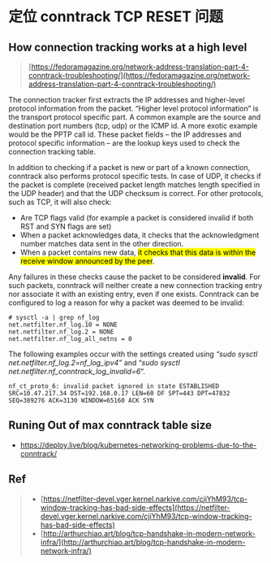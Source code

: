 # 定位 conntrack TCP RESET 问题

## How connection tracking works at a high level

> [https://fedoramagazine.org/network-address-translation-part-4-conntrack-troubleshooting/](https://fedoramagazine.org/network-address-translation-part-4-conntrack-troubleshooting/)



The connection tracker first extracts the IP addresses and higher-level protocol information from the packet. “Higher level protocol information” is the transport protocol specific part. A common example are the source and destination port numbers (tcp, udp) or the ICMP id. A more exotic example would be the PPTP call id. These packet fields – the IP addresses and protocol specific information – are the lookup keys used to check the connection tracking table.

In addition to checking if a packet is new or part of a known connection, conntrack also performs protocol specific tests. In case of UDP, it checks if the packet is complete (received packet length matches length specified in the UDP header) and that the UDP checksum is correct. For other protocols, such as TCP, it will also check:

- Are TCP flags valid (for example a packet is considered invalid if both RST and SYN flags are set)
- When a packet acknowledges data, it checks that the acknowledgment number matches data sent in the other direction.
- When a packet contains new data, <mark>it checks that this data is within the receive window announced by the peer</mark>.

Any failures in these checks cause the packet to be considered **invalid**. For such packets, conntrack will neither create a new connection tracking entry nor associate it with an existing entry, even if one exists. Conntrack can be configured to log a reason for why a packet was deemed to be invalid:

```
# sysctl -a | grep nf_log
net.netfilter.nf_log.10 = NONE
net.netfilter.nf_log.2 = NONE
net.netfilter.nf_log_all_netns = 0
```



The following examples occur with the settings created using *“sudo sysctl net.netfilter.nf_log.2=nf_log_ipv4”* and “*sudo sysctl net.netfilter.nf_conntrack_log_invalid=6*“.

```
nf_ct_proto_6: invalid packet ignored in state ESTABLISHED SRC=10.47.217.34 DST=192.168.0.17 LEN=60 DF SPT=443 DPT=47832 SEQ=389276 ACK=3130 WINDOW=65160 ACK SYN
```



## Runing Out of max conntrack table size



-  https://deploy.live/blog/kubernetes-networking-problems-due-to-the-conntrack/



## Ref

> - [https://netfilter-devel.vger.kernel.narkive.com/cjiYhM93/tcp-window-tracking-has-bad-side-effects](https://netfilter-devel.vger.kernel.narkive.com/cjiYhM93/tcp-window-tracking-has-bad-side-effects)
> - [http://arthurchiao.art/blog/tcp-handshake-in-modern-network-infra/](http://arthurchiao.art/blog/tcp-handshake-in-modern-network-infra/)
> 



